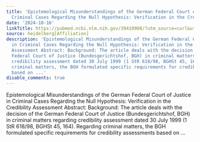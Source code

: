 ```yaml
---
title: 'Epistemological Misunderstandings of the German Federal Court of Justice in
  Criminal Cases Regarding the Null Hypothesis: Verification in the Credibility Assessment'
date: '2024-10-16'
linkTitle: https://pubmed.ncbi.nlm.nih.gov/39410908/?utm_source=curl&utm_medium=rss&utm_campaign=pubmed-2&utm_content=1FakS-2QOkCT8HsMOQP1bCRQ4YzyumYOmxmF0moLsQ3dFB1E9V&fc=20220326224207&ff=20241016183241&v=2.18.0.post9+e462414
source: heidelberg[Affiliation]
description: 'Epistemological Misunderstandings of the German Federal Court of Justice
  in Criminal Cases Regarding the Null Hypothesis: Verification in the Credibility
  Assessment Abstract: Background: The article deals with the decision of the German
  Federal Court of Justice (Bundesgerichtshof, BGH) in criminal matters regarding
  credibility assessment dated 30 July 1999 (1 StR 618/98, BGHSt 45, 164). Regarding
  criminal matters, the BGH formulated specific requirements for credibility assessments
  based on ...'
disable_comments: true
---
```

Epistemological Misunderstandings of the German Federal Court of Justice in Criminal Cases Regarding the Null Hypothesis: Verification in the Credibility Assessment Abstract: Background: The article deals with the decision of the German Federal Court of Justice (Bundesgerichtshof, BGH) in criminal matters regarding credibility assessment dated 30 July 1999 (1 StR 618/98, BGHSt 45, 164). Regarding criminal matters, the BGH formulated specific requirements for credibility assessments based on ...